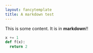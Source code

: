 ```yaml
---
layout: fancytemplate
title: A markdown test
---
```

This is some content.  It is in **markdown**!!

```python
x += 1
def f(x):
  return 2
```

